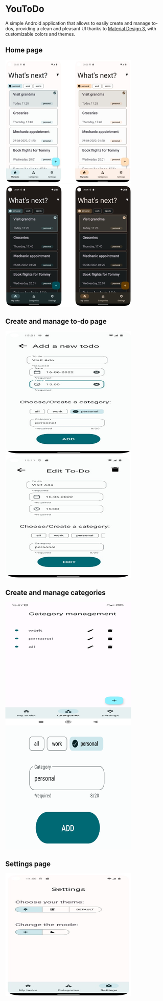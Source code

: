 # YouToDo

A simple Android application that allows to easily create and manage to-dos, providing a
clean and pleasant UI thanks to [Material Design 3](https://m3.material.io/), with
customizable colors and themes.

## Home page
<img src="img/home_light_mode.jpg" width="394" height="384">
<img src="img/home_dark_mode.jpg" width="394" height="384">

## Create and manage to-do page
<img src="img/add_todo_page.jpg" width="394" height="384">
<img src="img/edit_todo_page.jpg" width="394" height="384">

## Create and manage categories
<img src="img/categories_page.jpg" width="394" height="384">
<img src="img/add_category.png" width="394" height="384">

## Settings page
<img src="img/settings_page.jpg" width="394" height="384">
